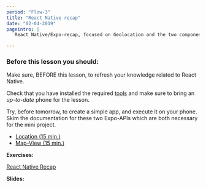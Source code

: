 ```yaml
---
period: "Flow-3"
title: "React Native recap"
date: "02-04-2019"
pageintro: | 
   React Native/Expo-recap, focused on Geolocation and the two components Location and MapView.

---
```


### Before this lesson you should:
Make sure, BEFORE this lesson, to refresh your knowledge related to React Native.

Check that you have installed the required [tools](https://docs.expo.io/versions/latest/) and make sure to bring an _up-to-date_ phone for the lesson. 
<!--readings_begin-->
Try, before tomorrow, to create a simple app, and execute it on your phone.
Skim the documentation for these two Expo-APIs which are both necessary for the mini project.
- [Location (15 min.)](https://docs.expo.io/versions/v26.0.0/sdk/location)
- [Map-View (15 min.)](https://docs.expo.io/versions/v26.0.0/sdk/map-view)
<!--readings_end-->


**Exercises:** 
<!--exercises_begin-->
[React Native Recap](https://docs.google.com/document/d/1KRwv93xe0AXYVQVr-qEm9xuJmmc2vmG-iAe3iuWplP0/edit?usp=sharing)
 <!--exercises_end-->

**Slides:** 